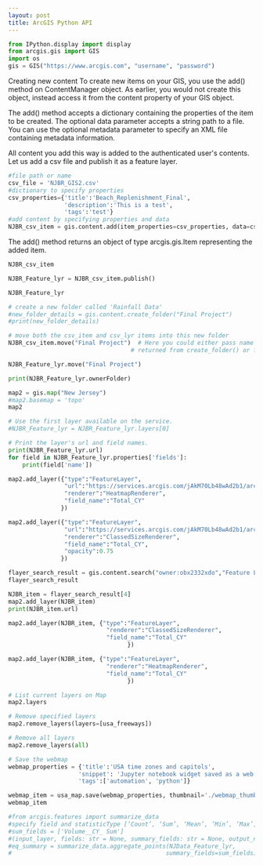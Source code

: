 ```yaml
---
layout: post
title: ArcGIS Python API
---
```



```python
from IPython.display import display
from arcgis.gis import GIS
import os
gis = GIS("https://www.arcgis.com", "username", "password")
```

Creating new content
To create new items on your GIS, you use the add() method on ContentManager object. As earlier, you would not create this object, instead access it from the content property of your GIS object.

The add() method accepts a dictionary containing the properties of the item to be created. The optional data parameter accepts a string path to a file. You can use the optional metadata parameter to specify an XML file containing metadata information.

All content you add this way is added to the authenticated user's contents. Let us add a csv file and publish it as a feature layer.


```python
#file path or name
csv_file = 'NJBR_GIS2.csv'
#dictionary to specify properties
csv_properties={'title':'Beach_Replenishment_Final',
                'description':'This is a test',
                'tags':'test'}
#add content by specifying properties and data
NJBR_csv_item = gis.content.add(item_properties=csv_properties, data=csv_file)
```

The add() method returns an object of type arcgis.gis.Item representing the added item.


```python
NJBR_csv_item
```


```python
NJBR_Feature_lyr = NJBR_csv_item.publish()
```


```python
NJBR_Feature_lyr
```


```python
# create a new folder called 'Rainfall Data'
#new_folder_details = gis.content.create_folder("Final Project")
#print(new_folder_details)
```


```python
# move both the csv_item and csv_lyr items into this new folder
NJBR_csv_item.move("Final Project")  # Here you could either pass name of the folder or the dictionary
                                   # returned from create_folder() or folders property on a User object

NJBR_Feature_lyr.move("Final Project")
```


```python
print(NJBR_Feature_lyr.ownerFolder)
```


```python
map2 = gis.map("New Jersey")
#map2.basemap = 'topo'
map2
```


```python
# Use the first layer available on the service.
#NJBR_Feature_lyr = NJBR_Feature_lyr.layers[0]
```


```python
# Print the layer's url and field names.
print(NJBR_Feature_lyr.url)
for field in NJBR_Feature_lyr.properties['fields']:
    print(field['name'])
```


```python
map2.add_layer({"type":"FeatureLayer",
                "url":"https://services.arcgis.com/jAkM70Lb48wAd2b1/arcgis/rest/services/Beach_Replenishment_Final/FeatureServer/0",
                "renderer":"HeatmapRenderer",
                "field_name":"Total_CY"               
               })
```


```python
map2.add_layer({"type":"FeatureLayer",
                "url":"https://services.arcgis.com/jAkM70Lb48wAd2b1/arcgis/rest/services/Beach_Replenishment_Final/FeatureServer/0",
                "renderer":"ClassedSizeRenderer",
                "field_name":"Total_CY",
                "opacity":0.75
               })
```


```python
flayer_search_result = gis.content.search("owner:obx2332xdo","Feature Layer", outside_org=True)
flayer_search_result
```


```python
NJBR_item = flayer_search_result[4]
map2.add_layer(NJBR_item)
print(NJBR_item.url)
```


```python
map2.add_layer(NJBR_item, {"type":"FeatureLayer",
                            "renderer":"ClassedSizeRenderer",
                            "field_name":"Total_CY"
                                  })
```


```python
map2.add_layer(NJBR_item, {"type":"FeatureLayer",                            
                            "renderer":"HeatmapRenderer",
                            "field_name":"Total_CY"
                                  })
```


```python
# List current layers on Map
map2.layers
```


```python
# Remove specified layers
map2.remove_layers(layers=[usa_freeways])
```


```python
# Remove all layers
map2.remove_layers(all)
```


```python
# Save the webmap
webmap_properties = {'title':'USA time zones and capitols',
                    'snippet': 'Jupyter notebook widget saved as a web map',
                    'tags':['automation', 'python']}

webmap_item = usa_map.save(webmap_properties, thumbnail='./webmap_thumbnail.png', folder='webmaps')
webmap_item
```


```python
#from arcgis.features import summarize_data
#specify field and statisticType [‘Count’, ‘Sum’, ‘Mean’, ‘Min’, ‘Max’, ‘Range’, ‘Stddev’, ‘Var’]
#sum_fields = ['Volume__CY_ Sum']
#(input_layer, fields: str = None, summary_fields: str = None, output_name: str = None, gis=None)
#eq_summary = summarize_data.aggregate_points(NJData_Feature_lyr,                                            
#                                            summary_fields=sum_fields)
```
